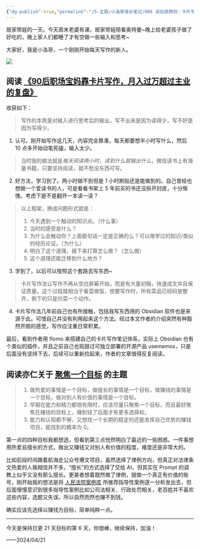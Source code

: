 ```yaml
---
{"dg-publish":true,"permalink":"/5-主题/小洛哥成长笔记/006 读后感两则：卡片写作 & 聚焦一个目标/","tags":["小洛哥成长笔记"],"noteIcon":1,"created":"2024-04-21","updated":"2024-04-21"}
---
```


居家带娃的一天。今天周末老婆有课，居家带娃陪看奥特曼~晚上给老婆孩子做了好吃的，晚上家人们都睡了才有空做一些输入和思考~

大家好，我是小洛哥，一个刚刚开始每天写作的新人。

![](http://img.xlg.life/images/202404212312512.png)

## 阅读 [《90后职场宝妈靠卡片写作，月入过万超过主业的复盘》](https://articles.zsxq.com/id_cknwvrepvgd6.html)

收获如下：

> 写作的本质是对输入进行思考后的输出，写不出来是因为读得少，写不好是因为写得少。

1. 认可。刚开始写作这几天，内容完全靠凑，每天都要想半小时写什么，然后 10 点多开始动笔死磕，输入太少。

> 当时我的做法就是*每天阅读两小时，读到什么就输出什么*，微信读书上有海量书籍，只要坚持阅读，就不愁没东西可写。

2. 好方法，学习到了。两小时做不到但是 1 小时刷贴还是能做到的。自己曾经也想做一个爱读书的人，可是看看书架上 5 年前买的书还没拆开封皮，十分惭愧。考虑下是不是翻开一本读一读？

> 以上框架，换成问题形式就是：​
> 1. 今天遇到一个触动的知识点。（什么事）​
> 2. 当时的感受是什么？​
> 3. 为什么会触动你？上面那句话一定是正确的么？可以用学过的知识/类似的经历论证。（为什么）​
> 4. 明白了这个道理，接下来打算怎么做？（怎么做）​
> 5. 这个道理还能迁移到什么地方？

3. 学到了，以后可以按照这个套路去写东西~

> 卡片写作法让写作不再从空白屏幕开始，而是有大量初稿，快速成文并且保证质量。这个过程就相当于看菜做饭，想要写作时，所有菜品已经码放整齐，剩下的只是炒菜一个动作。

4. 卡片写作法几年前自己也有所接触，包括我写东西用的 Obsidian 软件也是来源于此。可惜自己并没有利用起来这个方法。经过本文作者的介绍突然有种豁然开朗的感觉，写作应注重日常积累。

最后，看到作者用 flomo 来搭建自己的卡片写作笔记体系，实际上 Obsidian 也有个类似的插件，并且之前自己也捣鼓过可独立部署的开源产品 usememos，只是后面没有坚持下去，后续可以重新捡起来，作者的文章值得反复阅读。

## 阅读亦仁关于 [聚焦一个目标](https://t.zsxq.com/19NfWhRtE) 的主题

> 1. 做热爱的事情是一个目标，做擅长的事情是一个目标，做赚钱的事情是一个目标，做对别人有价值的事情是一个目标。
> 2. 早期在能力和精力都很有限时，应该尽量只聚焦一个目标，而且最好聚焦在赚钱的目标上，赚到钱了后面才有更多选择权。 
> 3. 能力和认知都不够，又想找一个长期的稳定的还能发挥自己优势的赚钱项目，能找到的概率为 0。

第一点的四种目标我都想选，但看到第三点恍然明白了最近的一些困惑。一件事想用热爱且擅长的方式，做出又赚钱又对别人有价值的程度，难度还是非常大的。

比如前段时间跟着航海走公众号爆文项目，虽然选择了律例方向，但真正对法律条文热爱的人我相信并不多。“擅长”的方式选择了交给 AI，但其实在 Prompt 的调教上似乎又没有那么擅长。更甚者想着既然做了律例，就做一个真正有价值的账号，刚开始我的想法是将 [人民法院案例库](https://rmfyalk.court.gov.cn/home.html) 所推荐指导性案例逐一分析发出去，但后面慢慢意识到很多指导性案例比如公司法相关、行政处罚相关，老百姓并不喜欢这些内容，选题又失误。所以自然而然也赚不到钱。

确实应该先选择以赚钱为目标，简单纯粹一点。

---

今天是保持日更 21 天目标的第 6 天，你很棒，继续保持，加油！

——2024/04/21